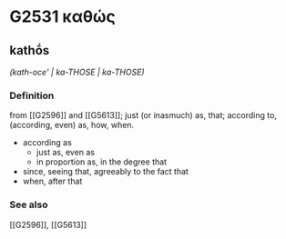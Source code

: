 # G2531 καθώς

## kathṓs

_(kath-oce' | ka-THOSE | ka-THOSE)_

### Definition

from [[G2596]] and [[G5613]]; just (or inasmuch) as, that; according to, (according, even) as, how, when.

- according as
  - just as, even as
  - in proportion as, in the degree that
- since, seeing that, agreeably to the fact that
- when, after that

### See also

[[G2596]], [[G5613]]

